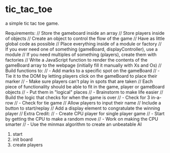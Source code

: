 # tic_tac_toe
a simple tic tac toe game.

Requirements:
// Store the gameboard inside an array
// Store players inside of objects
// Create an object to control the flow of the game
// Have as little global code as possible
// Place everything inside of a module or factory
// If you ever need one of something (gameBoard, displayController), use a module
// If you need multiples of something (players), create them with factories
// Write a JavaScript function to render the contents of the gameBoard array to the webpage (initially fill it manually with Xs and Os)
// Build functions to:
//  - Add marks to a specific spot on the gameBoard
//  - Tie it to the DOM by letting players click on the gameBoard to place their marker
//  - Make sure players can't play in spots that are taken
// Each piece of functionality should be able to fit in the game, player or gameBoard objects
//  - Put them in "logical" places
//  - Brainstorm to make life easier
// Build the logic that checks for when the game is over
//  - Check for 3 in-a-row
//  - Check for tie game
// Allow players to input their name
// Include a button to start/replay
// Add a display element to congratulate the winning player
// Extra Credit:
//  - Create CPU player for single player game
//  - Start by getting the CPU to make a random move
//  - Work on making the CPU smarter
//  - Use the minmax algorithm to create an unbeatable AI

1. start
2. init board
3. create players
